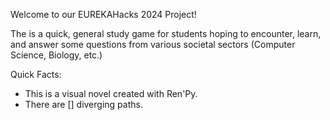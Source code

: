  Welcome to our EUREKAHacks 2024 Project!

 The is a quick, general study game for students hoping to encounter, learn, 
 and answer some questions from various societal sectors (Computer Science, Biology, etc.)

 Quick Facts:   
   - This is a visual novel created with Ren'Py.
   - There are [] diverging paths.
